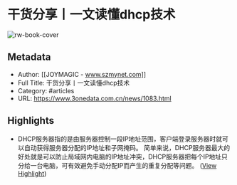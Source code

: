 # 干货分享丨一文读懂dhcp技术

![rw-book-cover](https://www.3onedata.com.cn/static/upload/image/20210126/1611641779571783.png)

## Metadata
- Author: [[JOYMAGIC - www.szmynet.com]]
- Full Title: 干货分享丨一文读懂dhcp技术
- Category: #articles
- URL: https://www.3onedata.com.cn/news/1083.html

## Highlights
- DHCP服务器指的是由服务器控制一段IP地址范围，客户端登录服务器时就可以自动获得服务器分配的IP地址和子网掩码。
  简单来说，DHCP服务器最大的好处就是可以防止局域网内电脑的IP地址冲突，DHCP服务器把每个IP地址只分给一台电脑，可有效避免手动分配IP而产生的重复分配等问题。 ([View Highlight](https://read.readwise.io/read/01gqsa60tbrsnexmjw3ac4bb73))

